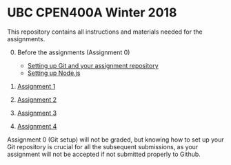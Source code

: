 # UBC CPEN400A Winter 2018

This repository contains all instructions and materials needed for the assignments.

0. Before the assignments (Assignment 0)
    - [Setting up Git and your assignment repository](tutorials/git-setup.md)
    - [Setting up Node.js](tutorials/node-setup.md)

1. [Assignment 1](assignments/assignment-1.md)
2. [Assignment 2](assignments/assignment-2.md)
3. [Assignment 3](assignments/assignment-3.md)
4. [Assignment 4](assignments/assignment-4.md)

Assignment 0 (Git setup) will not be graded, but knowing how to set up your Git repository is crucial for all the subsequent submissions, as your assignment will not be accepted if not submitted properly to Github.